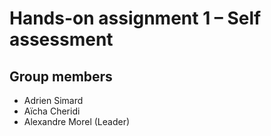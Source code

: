 # Hands-on assignment 1 – Self assessment


## Group members 
- Adrien Simard
- Aïcha Cheridi
- Alexandre Morel (Leader)
